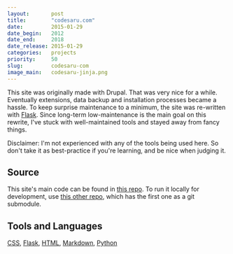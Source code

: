 ```yaml
---
layout:       post
title:        "codesaru.com"
date:         2015-01-29
date_begin:   2012
date_end:     2018
date_release: 2015-01-29
categories:   projects
priority:     50
slug:         codesaru-com
image_main:   codesaru-jinja.png
---
```

This site was originally made with Drupal.  That was very nice for a while.  Eventually extensions, data backup and installation processes became a hassle.  To keep surprise maintenance to a minimum, the site was re-written with [Flask][].  Since long-term low-maintenance is the main goal on this rewrite, I've stuck with well-maintained tools and stayed away from fancy things.

Disclaimer: I'm not experienced with any of the tools being used here.  So don't take it as best-practice if you're learning, and be nice when judging it.

## Source
This site's main code can be found in [this repo][codesaru.com repo].  To run it locally for development, use [this other repo][codesaru.com local repo], which has the first one as a git submodule.

## Tools and Languages
[CSS][], [Flask][], [HTML][], [Markdown][], [Python][]

[codesaru.com repo]: https://github.com/Akaito/codesaru.com
[codesaru.com local repo]: https://github.com/Akaito/codesaru.com-local
[css]: https://en.wikipedia.org/wiki/Cascading_Style_Sheets
[flask]: https://flask.pocoo.org/
[html]: https://en.wikipedia.org/wiki/HTML
[markdown]: https://daringfireball.net/projects/markdown/
[python]: https://www.python.org/
